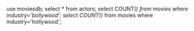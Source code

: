 use moviesdb;
select * from actors;
select COUNT(*) from movies where industry='bollywood';
select COUNT(*) from movies where industry='hollywood';
